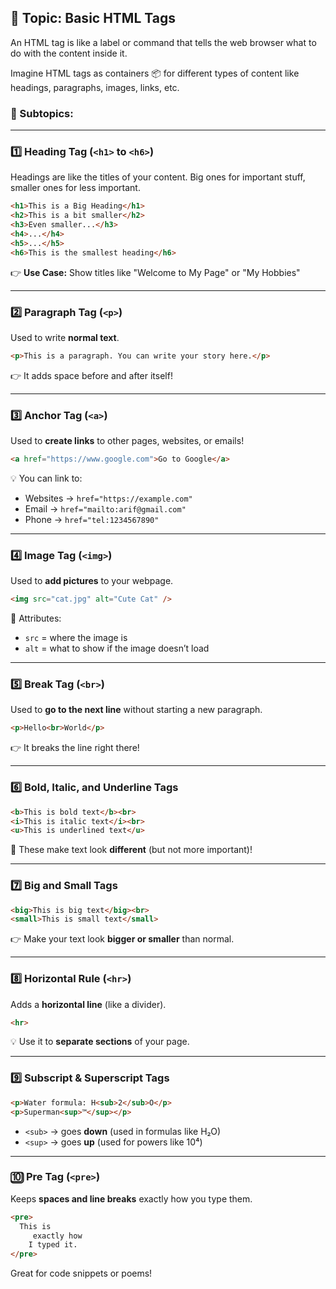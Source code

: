## 🧱 Topic: Basic HTML Tags

An HTML tag is like a label or command that tells the web browser what to do with the content inside it.

Imagine HTML tags as containers 📦 for different types of content like headings, paragraphs, images, links, etc.

### 📌 Subtopics:

---

### 1️⃣ **Heading Tag (`<h1>` to `<h6>`)**
Headings are like the titles of your content. Big ones for important stuff, smaller ones for less important.

```html
<h1>This is a Big Heading</h1>
<h2>This is a bit smaller</h2>
<h3>Even smaller...</h3>
<h4>...</h4>
<h5>...</h5>
<h6>This is the smallest heading</h6>
```

👉 **Use Case:** Show titles like "Welcome to My Page" or "My Hobbies"

---

### 2️⃣ **Paragraph Tag (`<p>`)**
Used to write **normal text**.

```html
<p>This is a paragraph. You can write your story here.</p>
```

👉 It adds space before and after itself!

---

### 3️⃣ **Anchor Tag (`<a>`)**
Used to **create links** to other pages, websites, or emails!

```html
<a href="https://www.google.com">Go to Google</a>
```

💡 You can link to:
- Websites → `href="https://example.com"`
- Email → `href="mailto:arif@gmail.com"`
- Phone → `href="tel:1234567890"`

---

### 4️⃣ **Image Tag (`<img>`)**
Used to **add pictures** to your webpage.

```html
<img src="cat.jpg" alt="Cute Cat" />
```

🧠 Attributes:
- `src` = where the image is
- `alt` = what to show if the image doesn’t load

---

### 5️⃣ **Break Tag (`<br>`)**
Used to **go to the next line** without starting a new paragraph.

```html
<p>Hello<br>World</p>
```

👉 It breaks the line right there!

---

### 6️⃣ **Bold, Italic, and Underline Tags**

```html
<b>This is bold text</b><br>
<i>This is italic text</i><br>
<u>This is underlined text</u>
```

🧠 These make text look **different** (but not more important)!

---

### 7️⃣ **Big and Small Tags**

```html
<big>This is big text</big><br>
<small>This is small text</small>
```

👉 Make your text look **bigger or smaller** than normal.

---

### 8️⃣ **Horizontal Rule (`<hr>`)**
Adds a **horizontal line** (like a divider).

```html
<hr>
```

💡 Use it to **separate sections** of your page.

---

### 9️⃣ **Subscript & Superscript Tags**

```html
<p>Water formula: H<sub>2</sub>O</p>
<p>Superman<sup>™</sup></p>
```

- `<sub>` → goes **down** (used in formulas like H₂O)
- `<sup>` → goes **up** (used for powers like 10⁴)

---

### 🔟 **Pre Tag (`<pre>`)**
Keeps **spaces and line breaks** exactly how you type them.

```html
<pre>
  This is
     exactly how
    I typed it.
</pre>
```
Great for code snippets or poems!



